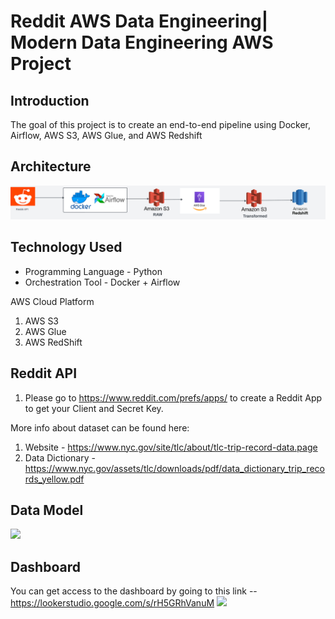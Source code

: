 # Reddit AWS Data Engineering| Modern Data Engineering AWS Project

## Introduction

The goal of this project is to create an end-to-end pipeline using Docker, Airflow, AWS S3, AWS Glue, and AWS Redshift

## Architecture 
<img src="AWS_Pipeline.png">

## Technology Used
- Programming Language - Python
- Orchestration Tool - Docker + Airflow

AWS Cloud Platform
1. AWS S3 
2. AWS Glue
3. AWS RedShift

## Reddit API
1. Please go to https://www.reddit.com/prefs/apps/ to create a Reddit App to get your Client and Secret Key.


More info about dataset can be found here:
1. Website - https://www.nyc.gov/site/tlc/about/tlc-trip-record-data.page
2. Data Dictionary - https://www.nyc.gov/assets/tlc/downloads/pdf/data_dictionary_trip_records_yellow.pdf

## Data Model
<img src="data_model.jpeg">

## Dashboard
You can get access to the dashboard by going to this link --https://lookerstudio.google.com/s/rH5GRhVanuM
<img src="Dashboard.png">
